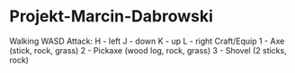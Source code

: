 # Projekt-Marcin-Dabrowski

Walking WASD
Attack:
H - left
J - down
K - up
L - right
Craft/Equip
1 - Axe (stick, rock, grass)
2 - Pickaxe (wood log, rock, grass)
3 - Shovel (2 sticks, rock)

